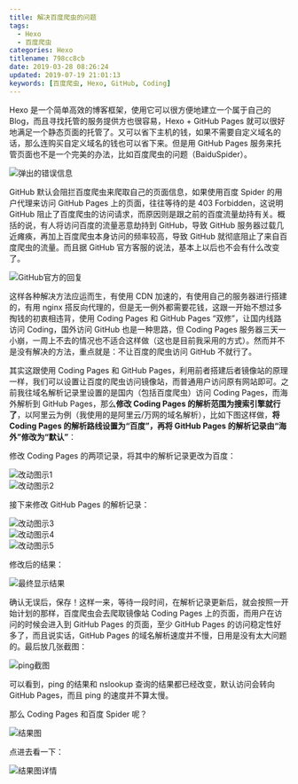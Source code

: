 ```yaml
---
title: 解决百度爬虫的问题
tags:
  - Hexo
  - 百度爬虫
categories: Hexo
titlename: 798cc8cb
date: 2019-03-28 08:26:24
updated: 2019-07-19 21:01:13
keywords: [百度爬虫, Hexo, GitHub, Coding]
---
```


Hexo 是一个简单高效的博客框架，使用它可以很方便地建立一个属于自己的 Blog，而且寻找托管的服务提供方也很容易，Hexo + GitHub Pages 就可以很好地满足一个静态页面的托管了。又可以省下主机的钱，如果不需要自定义域名的话，那么连购买自定义域名的钱也可以省下来。但是用 GitHub Pages 服务来托管页面也不是一个完美的办法，比如百度爬虫的问题（BaiduSpider）。   <!--more-->   

![弹出的错误信息](https://storage.live.com/items/5582C1D07E2893FB!133128?authkey=APiqr1tjl5KIc1Q "弹出的错误信息")  

GitHub 默认会阻拦百度爬虫来爬取自己的页面信息，如果使用百度 Spider 的用户代理来访问 GitHub Pages 上的页面，往往等待的是 403 Forbidden，这说明 GitHub 阻止了百度爬虫的访问请求，而原因则是跟之前的百度流量劫持有关。概括的说，有人将访问百度的流量恶意劫持到 GitHub，导致 GitHub 服务器过载几近瘫痪，再加上百度爬虫本身访问的频率较高，导致 GitHub 就彻底阻止了来自百度爬虫的流量。而且据 GitHub 官方客服的说法，基本上以后也不会有什么改变了。  

![GitHub官方的回复](https://storage.live.com/items/5582C1D07E2893FB!133127?authkey=APiqr1tjl5KIc1Q "GitHub官方的回复")  

这样各种解决方法应运而生，有使用 CDN 加速的，有使用自己的服务器进行搭建的，有用 nginx 搭反向代理的，但是无一例外都需要花钱，这跟一开始不想过多掏钱的初衷相违背，使用 Coding Pages 和 GitHub Pages “双修”，让国内线路访问 Coding，国外访问 GitHub 也是一种思路，但 Coding Pages 服务器三天一小崩，一周上不去的情况也不适合这样做（这也是目前我采用的方式）。然而并不是没有解决的方法，重点就是：不让百度的爬虫访问 GitHub 不就行了。  

其实这跟使用 Coding Pages 和 GitHub Pages，利用前者搭建后者镜像站的原理一样，我们可以设置让百度的爬虫访问镜像站，而普通用户访问原有网站即可。之前我往域名解析记录里设置的是国内（包括百度爬虫）访问 Coding Pages，而海外解析到 GitHub Pages，那么**修改 Coding Pages 的解析范围为搜索引擎就行了**，以阿里云为例（我使用的是阿里云/万网的域名解析），比如下图这样做，**将 Coding Pages 的解析路线设置为“百度”，再将 GitHub Pages 的解析记录由“海外”修改为“默认”**：  

修改 Coding Pages 的两项记录，将其中的解析记录更改为百度：    

![改动图示1](https://storage.live.com/items/5582C1D07E2893FB!133133?authkey=APiqr1tjl5KIc1Q  "改动图示1")  
![改动图示2](https://storage.live.com/items/5582C1D07E2893FB!133132?authkey=APiqr1tjl5KIc1Q  "改动图示2")  

接下来修改 GitHub Pages 的解析记录：  

![改动图示3](https://storage.live.com/items/5582C1D07E2893FB!133139?authkey=APiqr1tjl5KIc1Q "改动图示3")  
![改动图示4](https://storage.live.com/items/5582C1D07E2893FB!133138?authkey=APiqr1tjl5KIc1Q "改动图示4")  
![改动图示5](https://storage.live.com/items/5582C1D07E2893FB!133140?authkey=APiqr1tjl5KIc1Q "改动图示5")  

修改后的结果：  

![最终显示结果](https://storage.live.com/items/5582C1D07E2893FB!133134?authkey=APiqr1tjl5KIc1Q "最终显示结果")  

确认无误后，保存！这样一来，等待一段时间，在解析记录更新后，就会按照一开始计划的那样，百度爬虫会去爬取镜像站 Coding Pages 上的页面，而用户在访问的时候会进入到 GitHub Pages 的页面，至少 GitHub Pages 的访问稳定性好多了，而且说实话，GitHub Pages 的域名解析速度并不慢，日用是没有太大问题的。最后放几张截图：  

![ping截图](https://storage.live.com/items/5582C1D07E2893FB!133131?authkey=APiqr1tjl5KIc1Q "ping截图")   

可以看到，ping 的结果和 nslookup 查询的结果都已经改变，默认访问会转向 GitHub Pages，而且 ping 的速度并不算太慢。  

那么 Coding Pages 和百度 Spider 呢？  

![结果图](https://storage.live.com/items/5582C1D07E2893FB!133130?authkey=APiqr1tjl5KIc1Q "结果图")  

点进去看一下：  

![结果图详情](https://storage.live.com/items/5582C1D07E2893FB!133129?authkey=APiqr1tjl5KIc1Q "结果图详情")   
